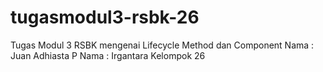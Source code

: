 # tugasmodul3-rsbk-26
Tugas Modul 3 RSBK mengenai Lifecycle Method dan Component
Nama  : Juan Adhiasta P
Nama  : Irgantara
Kelompok 26
